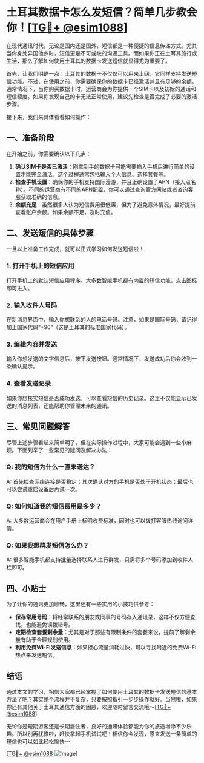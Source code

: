 # 土耳其数据卡怎么发短信？简单几步教会你！[[TG💪+ @esim1088](https://t.me/s/esim1088)]

在现代通讯时代，无论是国内还是国外，短信都是一种便捷的信息传递方式。尤其当你身处异国他乡时，短信更是不可或缺的沟通工具。而如果你正在土耳其旅行或生活，那么了解如何使用土耳其的数据卡发送短信就显得尤为重要了。

首先，让我们明确一点：土耳其的数据卡不仅仅可以用来上网，它同样支持发送短信功能。不过，在使用之前，你需要确保你的数据卡已经激活并且有足够的余额。通常情况下，当你购买数据卡时，运营商会为你提供一个SIM卡以及初始的通话和短信额度。如果你发现自己的卡无法正常使用，建议先检查是否完成了必要的激活步骤。

接下来，我们来具体看看如何操作：

## 一、准备阶段

在开始之前，你需要确认以下几点：

1. **确认SIM卡是否已激活**：刚拿到手的数据卡可能需要插入手机后进行简单的设置才能完全激活。这个过程通常包括输入个人信息、选择套餐等。
2. **检查手机设置**：确保你的手机支持国际漫游，并且正确设置了APN（接入点名称）。不同的运营商有不同的APN配置，你可以通过查询官方网站或者咨询客服获取准确的信息。
3. **余额充足**：虽然很多人认为短信费用很低廉，但为了避免意外情况，最好提前查看账户余额。如果余额不足，及时充值。

## 二、发送短信的具体步骤

一旦以上准备工作完成，就可以正式学习如何发送短信啦！

### 1. 打开手机上的短信应用

打开手机上的默认短信应用程序。大多数智能手机都有内置的短信功能，点击图标即可进入。

### 2. 输入收件人号码

在新消息界面中，输入你想联系的人的电话号码。注意，如果是国际号码，请记得加上国家代码“+90”（这是土耳其的标准国家代码）。

### 3. 编辑内容并发送

输入你想发送的文字信息后，按下发送按钮。通常情况下，发送成功后你会收到一条确认提示。

### 4. 查看发送记录

如果你想核实短信是否成功发送，可以查看短信的历史记录。这里不仅能显示已发送的消息列表，还能帮助你管理未来的通讯。

## 三、常见问题解答

尽管上述步骤看起来简单明了，但在实际操作过程中，大家可能会遇到一些小麻烦。下面列举了一些常见的疑问及解决办法：

### Q: 我的短信为什么一直未送达？

A: 首先检查网络连接是否稳定；其次确认对方的手机是否处于开机状态；最后也可以尝试重启设备后再试一次。

### Q: 如何知道我的短信费用是多少？

A: 大多数运营商会在用户手册上标明收费标准，同时也可以拨打客服热线询问详情。

### Q: 如果我想群发短信怎么办？

A: 很多智能手机都支持批量选择联系人进行群发，只需将多个号码添加到收件人栏即可。

## 四、小贴士

为了让你的通讯更加顺畅，这里还有一些实用的小技巧供参考：

- **保存常用号码**：将经常联系的朋友或同事的号码存入通讯录，这样不仅方便查找，也能避免误拨错号。
- **定期检查套餐剩余量**：尤其是对于那些有限制条件的套餐来说，提前了解剩余量有助于合理规划使用。
- **利用免费Wi-Fi发送信息**：如果担心流量消耗过快，可以寻找附近的免费Wi-Fi热点来发送短信。

## 结语

通过本文的学习，相信大家都已经掌握了如何使用土耳其的数据卡发送短信的基本方法了吧？其实整个流程并不复杂，只要按照指引一步步操作就好。当然啦，如果你还有其他关于土耳其通信方面的困惑，欢迎随时留言交流哦～[[TG💪+ @esim1088](https://t.me/s/esim1088)]

无论你是短期游客还是长期居住者，良好的通讯体验都能为你的旅途增添不少乐趣。所以别再犹豫啦，赶快拿起手机试试吧！相信你会发现，原来发送一条简单的短信也可以如此轻松愉快～

[[TG💪+ @esim1088](https://t.me/s/esim1088) ![Image](https://i.postimg.cc/4NQfJmqS/Snipaste-2025-05-13-00-14-12.png)]